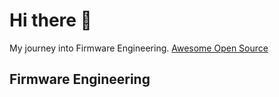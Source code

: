 # Hi there 👋
My journey into Firmware Engineering.
[Awesome Open Source](https://awesomeopensource.com/projects/firmware)

## Firmware Engineering

